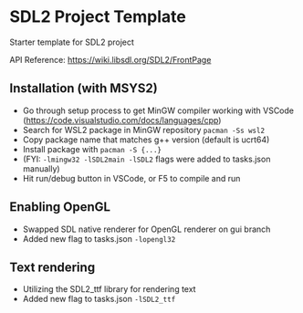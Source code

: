 # SDL2 Project Template

Starter template for SDL2 project

API Reference: https://wiki.libsdl.org/SDL2/FrontPage

## Installation (with MSYS2)
- Go through setup process to get MinGW compiler working with VSCode (https://code.visualstudio.com/docs/languages/cpp)
- Search for WSL2 package in MinGW repository `pacman -Ss wsl2`
- Copy package name that matches g++ version (default is ucrt64)
- Install package with `pacman -S {...}`
- (FYI: `-lmingw32 -lSDL2main -lSDL2` flags were added to tasks.json manually)
- Hit run/debug button in VSCode, or F5 to compile and run

## Enabling OpenGL
- Swapped SDL native renderer for OpenGL renderer on gui branch
- Added new flag to tasks.json `-lopengl32`

## Text rendering
- Utilizing the SDL2_ttf library for rendering text
- Added new flag to tasks.json `-lSDL2_ttf`
